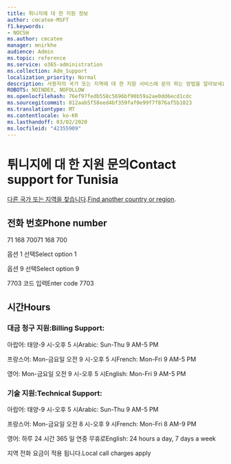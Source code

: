 ```yaml
---
title: 튀니지에 대 한 지원 정보
author: cmcatee-MSFT
f1.keywords:
- NOCSH
ms.author: cmcatee
manager: mnirkhe
audience: Admin
ms.topic: reference
ms.service: o365-administration
ms.collection: Adm_Support
localization_priority: Normal
description: 사용자의 국가 또는 지역에 대 한 지원 서비스에 문의 하는 방법을 알아보세요.
ROBOTS: NOINDEX, NOFOLLOW
ms.openlocfilehash: 76ef97fedb558c5696bf90b59a2ae0dd6ecd1cdc
ms.sourcegitcommit: 812aab5f58eed4bf359faf0e99f7f876af5b1023
ms.translationtype: MT
ms.contentlocale: ko-KR
ms.lasthandoff: 03/02/2020
ms.locfileid: "42355909"
---
```

# <a name="contact-support-for-tunisia"></a><span data-ttu-id="ed8e6-103">튀니지에 대 한 지원 문의</span><span class="sxs-lookup"><span data-stu-id="ed8e6-103">Contact support for Tunisia</span></span>

<span data-ttu-id="ed8e6-104">[다른 국가 또는 지역을 찾습니다](../contact-support-for-business-products.md).</span><span class="sxs-lookup"><span data-stu-id="ed8e6-104">[Find another country or region](../contact-support-for-business-products.md).</span></span>

## <a name="phone-number"></a><span data-ttu-id="ed8e6-105">전화 번호</span><span class="sxs-lookup"><span data-stu-id="ed8e6-105">Phone number</span></span>
<span data-ttu-id="ed8e6-106">71 168 700</span><span class="sxs-lookup"><span data-stu-id="ed8e6-106">71 168 700</span></span>

<span data-ttu-id="ed8e6-107">옵션 1 선택</span><span class="sxs-lookup"><span data-stu-id="ed8e6-107">Select option 1</span></span>

<span data-ttu-id="ed8e6-108">옵션 9 선택</span><span class="sxs-lookup"><span data-stu-id="ed8e6-108">Select option 9</span></span>

<span data-ttu-id="ed8e6-109">7703 코드 입력</span><span class="sxs-lookup"><span data-stu-id="ed8e6-109">Enter code 7703</span></span>

## <a name="hours"></a><span data-ttu-id="ed8e6-110">시간</span><span class="sxs-lookup"><span data-stu-id="ed8e6-110">Hours</span></span>
### <a name="billing-support"></a><span data-ttu-id="ed8e6-111">대금 청구 지원:</span><span class="sxs-lookup"><span data-stu-id="ed8e6-111">Billing Support:</span></span>

<span data-ttu-id="ed8e6-112">아랍어: 태양-9 시-오후 5 시</span><span class="sxs-lookup"><span data-stu-id="ed8e6-112">Arabic: Sun-Thu 9 AM-5 PM</span></span>

<span data-ttu-id="ed8e6-113">프랑스어: Mon-금요일 오전 9 시-오후 5 시</span><span class="sxs-lookup"><span data-stu-id="ed8e6-113">French: Mon-Fri 9 AM-5 PM</span></span>

<span data-ttu-id="ed8e6-114">영어: Mon-금요일 오전 9 시-오후 5 시</span><span class="sxs-lookup"><span data-stu-id="ed8e6-114">English: Mon-Fri 9 AM-5 PM</span></span>

### <a name="technical-support"></a><span data-ttu-id="ed8e6-115">기술 지원:</span><span class="sxs-lookup"><span data-stu-id="ed8e6-115">Technical Support:</span></span>

<span data-ttu-id="ed8e6-116">아랍어: 태양-9 시-오후 5 시</span><span class="sxs-lookup"><span data-stu-id="ed8e6-116">Arabic: Sun-Thu 9 AM-5 PM</span></span>

<span data-ttu-id="ed8e6-117">프랑스어: Mon-금요일 오전 8 시-오후 9 시</span><span class="sxs-lookup"><span data-stu-id="ed8e6-117">French: Mon-Fri 8 AM-9 PM</span></span>

<span data-ttu-id="ed8e6-118">영어: 하루 24 시간 365 일 연중 무휴로</span><span class="sxs-lookup"><span data-stu-id="ed8e6-118">English: 24 hours a day, 7 days a week</span></span>

<span data-ttu-id="ed8e6-119">지역 전화 요금이 적용 됩니다.</span><span class="sxs-lookup"><span data-stu-id="ed8e6-119">Local call charges apply</span></span>
